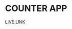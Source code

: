 #  COUNTER APP

[LIVE LINK](https://647d3e2d4e613a0e7d6dbee3--imaginative-muffin-47a691.netlify.app/)
